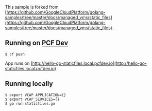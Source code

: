 This sample is forked from [https://github.com/GoogleCloudPlatform/golang-samples/tree/master/docs/managed_vms/static_files](https://github.com/GoogleCloudPlatform/golang-samples/tree/master/docs/managed_vms/static_files).

## Running on [PCF Dev](https://docs.pivotal.io/pcf-dev)

``` console
$ cf push
```

App runs on [http://hello-go-staticfiles.local.pcfdev.io](http://hello-go-staticfiles.local.pcfdev.io)

## Running locally

```
$ export VCAP_APPLICATION={}
$ export VCAP_SERVICES={}
$ go run staticfiles.go
```
